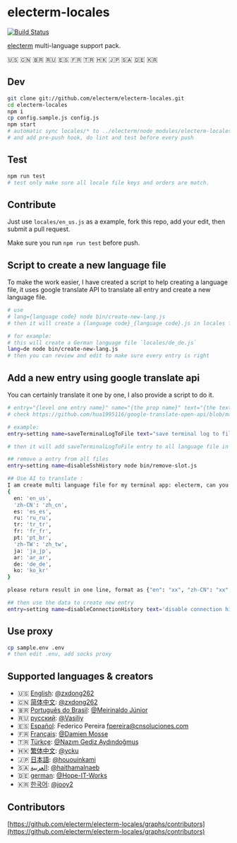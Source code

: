 # electerm-locales

[![Build Status](https://travis-ci.org/electerm/electerm-locales.svg?branch=release)](https://travis-ci.org/electerm/electerm-locales)

[electerm](https://electerm.html5beta.com) multi-language support pack.

🇺🇸 🇨🇳 🇧🇷 🇷🇺 🇪🇸 🇫🇷 🇹🇷 🇭🇰 🇯🇵 🇸🇦 🇩🇪 🇰🇷

## Dev

```bash
git clone git://github.com/electerm/electerm-locales.git
cd electerm-locales
npm i
cp config.sample.js config.js
npm start
# automatic sync locales/* to ../electerm/node_modules/electerm-locales/locales/ for test
# and add pre-push hook, do lint and test before every push
```

## Test

```bash
npm run test
# test only make sure all locale file keys and orders are match.
```

## Contribute

Just use `locales/en_us.js` as a example, fork this repo, add your edit, then submit a pull request.

Make sure you run `npm run test` before push.

## Script to create a new language file

To make the work easier, I have created a script to help creating a language file, it uses google translate API to translate all entry and create a new language file.

```bash
# use
# lang={language code} node bin/create-new-lang.js
# then it will create a {language code}_{language code}.js in locales folder

# for example:
# this will create a German language file `locales/de_de.js`
lang=de node bin/create-new-lang.js
# then you can review and edit to make sure every entry is right
```

## Add a new entry using google translate api

You can certainly translate it one by one, I also provide a script to do it.

```bash
# entry="{level one entry name}" name="{the prop name}" text="{the text in original language}" original="{language code, default is en}" node bin/add-new-entry.js
# check https://github.com/hua1995116/google-translate-open-api/blob/master/src/language.ts for language code

# example:
entry=setting name=saveTerminalLogToFile text="save terminal log to file" original=en node bin/add-new-entry.js

# then it will add saveTerminalLogToFile entry to all language file in setting namespace with google translate

## remove a entry from all files
entry=setting name=disableSshHistory node bin/remove-slot.js

## Use AI to translate :
I am create multi language file for my terminal app: electerm, can you help translate "disable connection history" to other languages? all languages needed list here:
{
  en: 'en_us',
  'zh-CN': 'zh_cn',
  es: 'es_es',
  ru: 'ru_ru',
  tr: 'tr_tr',
  fr: 'fr_fr',
  pt: 'pt_br',
  'zh-TW': 'zh_tw',
  ja: 'ja_jp',
  ar: 'ar_ar',
  de: 'de_de',
  ko: 'ko_kr'
}

please return result in one line, format as {"en": "xx", "zh-CN": "xx", ...}

## then use the data to create new entry
entry=setting name=disableConnectionHistory text='disable connection history' data='{"en": "disable connection history", "zh-CN": "禁用连接历史", "es": "deshabilitar historial de conexiones", "ru": "отключить историю подключений", "tr": "bağlantı geçmişini devre dışı bırak", "fr": "désactiver l`historique des connexions", "pt": "desativar histórico de conexões", "zh-TW": "禁用連接歷史", "ja": "接続履歴を無効にする", "ar": "تعطيل سجل الاتصال", "de": "Verbindungsverlauf deaktivieren", "ko": "연결 기록 비활성화"}' node bin/add-new-entry.js

```

## Use proxy

```bash
cp sample.env .env
# then edit .env, add socks proxy
```

## Supported languages & creators

- 🇺🇸 [English](locales/en_us.js): [@zxdong262](https://github.com/zxdong262)
- 🇨🇳 [简体中文](locales/zh_cn.js): [@zxdong262](https://github.com/zxdong262)
- 🇧🇷 [Português do Brasil](locales/pt_br.js): [@Meirinaldo Júnior](https://github.com/meirinaldojunior)
- 🇷🇺 [русский](locales/ru_ru.js): [@Vasiliy](https://github.com/TheLetslook)
- 🇪🇸 [Español](locales/es_es.js): Federico Pereira <fpereira@cnsoluciones.com>
- 🇫🇷 [Français](locales/fr_fr.js): [@Damien Mosse](https://github.com/damosse31)
- 🇹🇷 [Türkçe](locales/tr_tr.js): [@Nazım Gediz Aydındoğmuş](https://github.com/gediz)
- 🇭🇰 [繁体中文](locales/zh_tw.js): [@ycku](https://github.com/ycku)
- 🇯🇵 [日本語](locales/ja_jp.js): [@hououinkami](https://github.com/hououinkami)
- 🇸🇦 [العربية](locales/ar_ar.js): [@haithamalnaeb](https://github.com/haithamalnaeb)
- 🇩🇪 [german](locales/de_de.js): [@Hope-IT-Works](https://github.com/Hope-IT-Works)
- 🇰🇷 [한국어](locales/ko_kr.js): [@jooy2](https://github.com/jooy2)

## Contributors

[https://github.com/electerm/electerm-locales/graphs/contributors](https://github.com/electerm/electerm-locales/graphs/contributors)
